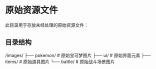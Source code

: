 # 原始资源文件

此目录用于存放未经处理的原始资源文件：

## 目录结构
/images/
  ├── pokemon/   # 原始宝可梦图片
  ├── ui/        # 原始界面元素
  ├── items/     # 原始道具图片
  └── battle/    # 原始战斗场景图片 